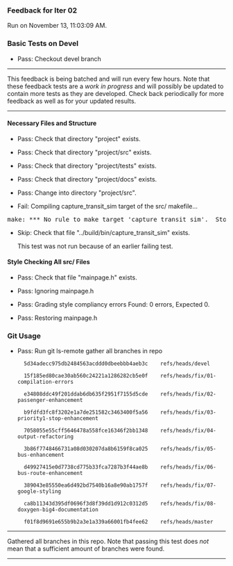 ### Feedback for Iter 02

Run on November 13, 11:03:09 AM.


### Basic Tests on Devel

+ Pass: Checkout devel branch



<hr>

This feedback is being batched and will run every few hours. Note that these feedback tests are a *work in progress* and will possibly be updated to contain more tests as they are developed. Check back periodically for more feedback as well as for your updated results.

<hr>


#### Necessary Files and Structure

+ Pass: Check that directory "project" exists.

+ Pass: Check that directory "project/src" exists.

+ Pass: Check that directory "project/tests" exists.

+ Pass: Check that directory "project/docs" exists.

+ Pass: Change into directory "project/src".

+ Fail: Compiling capture_transit_sim target of the src/ makefile...

<pre>make: *** No rule to make target 'capture_transit_sim'.  Stop.
</pre>



+ Skip: Check that file "../build/bin/capture_transit_sim" exists.

  This test was not run because of an earlier failing test.


#### Style Checking All src/ Files

+ Pass: Check that file "mainpage.h" exists.

+ Pass: Ignoring mainpage.h



+ Pass: Grading style compliancy errors Found: 0 errors, Expected 0.

+ Pass: Restoring mainpage.h




### Git Usage

+ Pass: Run git ls-remote gather all branches in repo

		5d34adecc975db2484563acddd0dbeebbb4aeb3c	refs/heads/devel

		15f185ed80cae30ab560c24221a1286282cb5e0f	refs/heads/fix/01-compilation-errors

		e34808ddc49f201ddab6db635f2951f7155d5cde	refs/heads/fix/02-passenger-enhancement

		b9fdfd3fc8f3202e1a7de251582c3463400f5a56	refs/heads/fix/03-priority1-stop-enhancement

		7058055e55cff5646478a558fce16346f2bb1348	refs/heads/fix/04-output-refactoring

		3b86f7748466731a08d030207da8b6159f8ca025	refs/heads/fix/05-bus-enhancement

		d49927415e0d7738cd775b33fca7287b3f44ae8b	refs/heads/fix/06-bus-route-enhancement

		389043e85550ea6d492bd7540b16a8e90ab1757f	refs/heads/fix/07-google-styling

		ca8b11343d395df0696f3d8f39dd1d912c0312d5	refs/heads/fix/08-doxygen-big4-documentation

		f01f8d9691e655b9b2a3e1a339a66001fb4fee62	refs/heads/master



<hr>

Gathered all branches in this repo. Note that passing this test does *not* mean that a sufficient amount of branches were found.

<hr>

